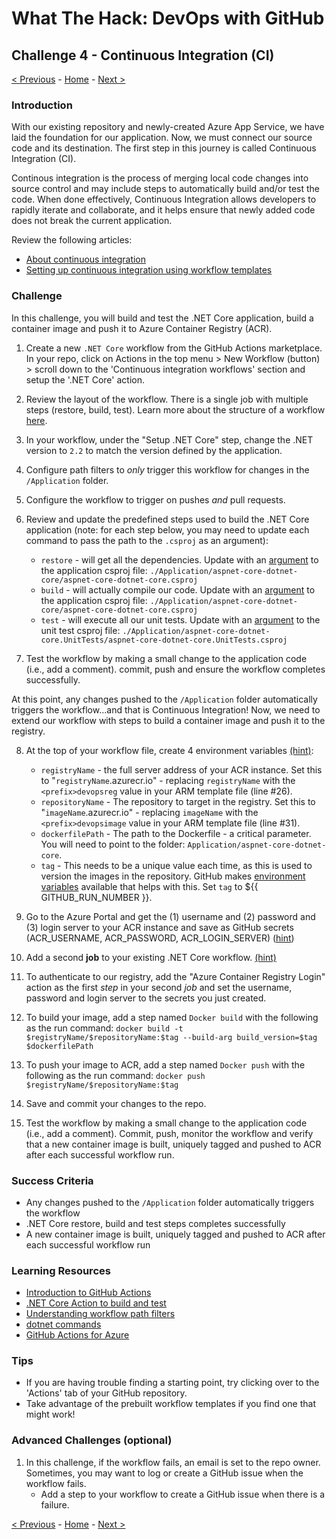 # What The Hack: DevOps with GitHub

## Challenge 4 - Continuous Integration (CI)

[< Previous](challenge03.md) - [Home](../readme.md) - [Next >](challenge05.md)

### Introduction

With our existing repository and newly-created Azure App Service, we have laid the foundation for our application. Now, we must connect our source code and its destination. The first step in this journey is called Continuous Integration (CI). 

Continous integration is the process of merging local code changes into source control and may include steps to automatically build and/or test the code. When done effectively, Continuous Integration allows developers to rapidly iterate and collaborate, and it helps ensure that newly added code does not break the current application. 

Review the following articles:
- [About continuous integration](https://docs.github.com/en/actions/building-and-testing-code-with-continuous-integration/about-continuous-integration)
- [Setting up continuous integration using workflow templates](https://docs.github.com/en/actions/building-and-testing-code-with-continuous-integration/setting-up-continuous-integration-using-github-actions)

### Challenge

In this challenge, you will build and test the .NET Core application, build a container image and push it to Azure Container Registry (ACR). 

1. Create a new `.NET Core` workflow from the GitHub Actions marketplace. In your repo, click on Actions in the top menu > New Workflow (button) > scroll down to the 'Continuous integration workflows' section and setup the '.NET Core' action.

2. Review the layout of the workflow. There is a single job with multiple steps (restore, build, test). Learn more about the structure of a workflow [here](https://docs.github.com/en/free-pro-team@latest/actions/learn-github-actions/introduction-to-github-actions).

3. In your workflow, under the "Setup .NET Core" step, change the .NET version to `2.2` to match the version defined by the application.

4. Configure path filters to *only* trigger this workflow for changes in the `/Application` folder.

5. Configure the workflow to trigger on pushes *and* pull requests.

6. Review and update the predefined steps used to build the .NET Core application (note: for each step below, you may need to update each command to pass the path to the  `.csproj` as an argument):
   - `restore` - will get all the dependencies. Update with an [argument](https://docs.microsoft.com/en-us/dotnet/core/tools/dotnet-build#arguments) to the application csproj file: `./Application/aspnet-core-dotnet-core/aspnet-core-dotnet-core.csproj`
   - `build` - will actually compile our code. Update with an [argument](https://docs.microsoft.com/en-us/dotnet/core/tools/dotnet-build#arguments) to the application csproj file: `./Application/aspnet-core-dotnet-core/aspnet-core-dotnet-core.csproj`
   - `test` - will execute all our unit tests. Update with an [argument](https://docs.microsoft.com/en-us/dotnet/core/tools/dotnet-build#arguments) to the unit test csproj file: `./Application/aspnet-core-dotnet-core.UnitTests/aspnet-core-dotnet-core.UnitTests.csproj` 

7. Test the workflow by making a small change to the application code (i.e., add a comment). commit, push and ensure the workflow completes successfully.

At this point, any changes pushed to the `/Application` folder automatically triggers the workflow...and that is Continuous Integration! Now, we need to extend our workflow with steps to build a container image and push it to the registry.


8. At the top of your workflow file, create 4 environment variables [(hint)](https://docs.github.com/en/free-pro-team@latest/actions/reference/workflow-syntax-for-github-actions#env):

    - `registryName` - the full server address of your ACR instance. Set this to "`registryName`.azurecr.io" - replacing `registryName` with the `<prefix>devopsreg` value in your ARM template file (line #26). 
    - `repositoryName` - The repository to target in the registry. Set this to "`imageName`.azurecr.io" - replacing `imageName` with the `<prefix>devopsimage` value in your ARM template file (line #31).
    - `dockerfilePath` - The path to the Dockerfile - a critical parameter. You will need to point to the folder: `Application/aspnet-core-dotnet-core`.
    - `tag` - This needs to be a unique value each time, as this is used to version the images in the repository. GitHub makes [environment variables](https://docs.github.com/en/free-pro-team@latest/actions/reference/context-and-expression-syntax-for-github-actions#github-context) available that helps with this. Set `tag` to ${{ GITHUB_RUN_NUMBER }}.

9. Go to the Azure Portal and get the (1) username and (2) password and (3) login server to your ACR instance and save as GitHub secrets (ACR_USERNAME, ACR_PASSWORD, ACR_LOGIN_SERVER) ([hint](https://docs.microsoft.com/en-us/azure/container-registry/container-registry-authentication#admin-account))

10. Add a second **job** to your existing .NET Core workflow. [(hint)](https://docs.github.com/en/free-pro-team@latest/actions/learn-github-actions/introduction-to-github-actions)

11. To authenticate to our registry, add the "Azure Container Registry Login" action as the first *step* in your second *job* and set the username, password and login server to the secrets you just created.

12. To build your image, add a step named `Docker build` with the following as the run command: `docker build -t $registryName/$repositoryName:$tag --build-arg build_version=$tag $dockerfilePath`

13. To push your image to ACR, add a step named `Docker push` with the following as the run command: `docker push $registryName/$repositoryName:$tag`

14. Save and commit your changes to the repo.

15. Test the workflow by making a small change to the application code (i.e., add a comment). Commit, push, monitor the workflow and verify that a new container image is built, uniquely tagged and pushed to ACR after each successful workflow run.

### Success Criteria

- Any changes pushed to the `/Application` folder automatically triggers the workflow 
- .NET Core restore, build and test steps completes successfully
- A new container image is built, uniquely tagged and pushed to ACR after each successful workflow run

### Learning Resources

- [Introduction to GitHub Actions](https://docs.github.com/en/free-pro-team@latest/actions/learn-github-actions/introduction-to-github-actions)
- [.NET Core Action to build and test](https://github.com/actions/starter-workflows/blob/dacfd0a22a5a696b74a41f0b49c98ff41ef88427/ci/dotnet-core.yml)
- [Understanding workflow path filters](https://docs.github.com/en/free-pro-team@latest/actions/reference/workflow-syntax-for-github-actions#onpushpull_requestpaths)
- [dotnet commands](https://docs.microsoft.com/en-us/dotnet/core/tools/dotnet#dotnet-commands)
- [GitHub Actions for Azure](https://github.com/Azure/actions)

### Tips

- If you are having trouble finding a starting point, try clicking over to the 'Actions' tab of your GitHub repository. 
- Take advantage of the prebuilt workflow templates if you find one that might work! 

### Advanced Challenges (optional)

1. In this challenge, if the workflow fails, an email is set to the repo owner. Sometimes, you may want to log or create a GitHub issue when the workflow fails.
    - Add a step to your workflow to create a GitHub issue when there is a failure.

[< Previous](challenge03.md) - [Home](../readme.md) - [Next >](challenge05.md)